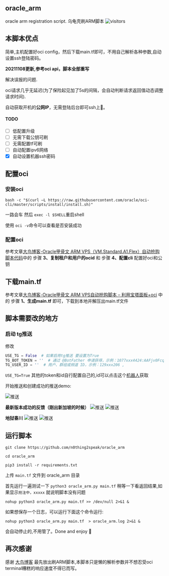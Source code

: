 
## oracle_arm
oracle arm registration script. 乌龟壳刷ARM脚本
![visitors](https://visitor-badge.glitch.me/badge?page_id=oracle_arm)


## 本脚本优点

简单,主机配置好oci config，然后下载main.tf即可，不用自己解析各种参数,自动设置ssh登陆密码。

**20211108更新,参考oci api，脚本全部重写**

解决误报的问题.

oci请求几乎无延迟(为了保险起见加了5s的间隔，会自动判断请求返回值动态调整请求时间).

自动获取开机的**公网IP**，无需登陆后台即可ssh上🐔。

#### TODO
- [ ] 低配置升级
- [ ] 无需下载公钥可刷
- [ ] 无需配置tf可刷
- [ ] 自动配置ipv6网络
- [x] 自动设置机器ssh密码

## 配置oci

### 安装oci

```shell
bash -c "$(curl –L https://raw.githubusercontent.com/oracle/oci-cli/master/scripts/install/install.sh)"
```
一路会车 然后 `exec -l $SHELL`重启shell 

使用 `oci -v`命令可以查看是否安装成功

### 配置oci

参考文章[大鸟博客-Oracle甲骨文 ARM VPS（VM.Standard.A1.Flex）自动抢购脚本代码](https://www.daniao.org/14035.html)中的 步骤 **3、复制租户和用户的ocid** 和 步骤 **4、配置cli** 配置好oci和公钥 

## 下载main.tf

参考文章[大鸟博客-Oracle甲骨文 ARM VPS自动抢购脚本 – 利用宝塔面板+oci](https://www.daniao.org/14121.html) 中的 步骤 **1、生成main.tf** 即可，下载到本地并解压出main.tf文件

<!-- **注意**
创建实例的时候网络哪里不要动，默认就好！！！

然后密钥要提前下载好。

**补充**
很多老哥没有保存好密钥,不用担心，开机成功后按照下面的步骤设置密码即可

![](./images/s4.png)
```
echo root:密码 |sudo chpasswd root
sudo sed -i 's/^#\?PermitRootLogin.*/PermitRootLogin yes/g' /etc/ssh/sshd_config;
sudo sed -i 's/^#\?PasswordAuthentication.*/PasswordAuthentication yes/g' /etc/ssh/sshd_config;
sudo service sshd restart
``` -->

## 脚本需要改的地方
### 启动 tg推送

修改
```python
USE_TG = False  # 如果启用tg推送 要设置为True
TG_BOT_TOKEN = ''  # 通过 @BotFather 申请获得，示例：1077xxx4424:AAFjv0FcqxxxxxxgEMGfi22B4yh15R5uw
TG_USER_ID = ''  # 用户、群组或频道 ID，示例：129xxx206 ,
```
`USE_TG=True`
其他的token和id自行配置自己的,id可以点击这个[机器人](https://t.me/myidbot?start=botostore)获取

开始推送和创建成功的推送demo:

![推送](./images/ceshi1.png)

**最新版本成功的反馈（刚出新加坡的时候）**
![推送](./images/sgp1.png)
![推送](./images/sgp2.png)

**地狱春川**
![推送](./images/chuncheon1.png)
![推送](./images/chuncheon2.png)

<!-- 下面是旧版本
![推送](./images/s1.png)
![推送](./images/s2.png)
![推送](./images/s3.png) -->

## 运行脚本

```
git clone https://github.com/n0thing2speak/oracle_arm

cd oracle_arm

pip3 install -r requirements.txt
```
上传 `main.tf` 文件到 oracle_arm 目录

首先运行一遍测试一下
`python3 oracle_arm.py main.tf` 
稍等一下看返回结果,如果显示`抢注中，xxxxx` 就说明脚本没有问题


`nohup python3 oracle_arm.py main.tf >> /dev/null 2>&1 &`

如果想保存一个日志，可以运行下面这个命令运行:

`nohup python3 oracle_arm.py main.tf  > oracle_arm.log 2>&1 &`


会自动停止的,不用管了。Done and enjoy 🎉

## 再次感谢

感谢 [大鸟博客](https://www.daniao.org/) 最先放出刷ARM脚本,本脚本只是懒的解析参数并不想忍受oci terminal糟糕的响应速度不得已而写。


